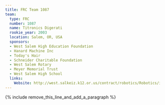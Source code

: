 ```yaml
---
title: FRC Team 1087
team:
  type: FRC
  number: 1087
  name: Titronics Digerati
  rookie_year: 2003
  location: Salem, OR, USA
  sponsors:
  - West Salem High Education Foundation
  - Hanard Machine Inc
  - Today's Hair
  - Schneider Charitable Foundation
  - West Salem Rotary
  - Meyer Memorial Trust
  - West Salem High School
  links:
    Website: http://west.salkeiz.k12.or.us/contract/robotics/Robotics/index.htm
---
```


{% include remove_this_line_and_add_a_paragraph %}